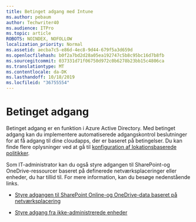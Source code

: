 ```yaml
---
title: Betinget adgang med Intune
ms.author: pebaum
author: Techwriter40
ms.audience: ITPro
ms.topic: article
ROBOTS: NOINDEX, NOFOLLOW
localization_priority: Normal
ms.assetid: aecba7c5-e86d-4ec8-9d44-679f5a3d659d
ms.openlocfilehash: b0f2a7bd2d28a05ea192747c5b8c95bc16d7b8fb
ms.sourcegitcommit: 037331d71f06750d972c0b6278b23bb15c4806ca
ms.translationtype: MT
ms.contentlocale: da-DK
ms.lasthandoff: 10/18/2019
ms.locfileid: "36755554"
---
```

# <a name="conditional-access"></a>Betinget adgang

Betinget adgang er en funktion i Azure Active Directory. Med betinget adgang kan du implementere automatiserede adgangskontrol beslutninger for at få adgang til dine cloudapps, der er baseret på betingelser. Du kan finde flere oplysninger ved at gå til [konfiguration af lokationsbaserede politikker](https://docs.microsoft.com/azure/active-directory/conditional-access/overview).

Som IT-administrator kan du også styre adgangen til SharePoint-og OneDrive-ressourcer baseret på definerede netværksplaceringer eller enheder, du har tillid til. For mere information, kan du besøge nedenstående links.

- [Styre adgangen til SharePoint Online-og OneDrive-data baseret på netværksplacering](https://docs.microsoft.com/sharepoint/control-access-based-on-network-location)

- [Styre adgang fra ikke-administrerede enheder](https://docs.microsoft.com/sharepoint/control-access-from-unmanaged-devices)

